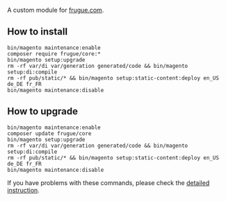 A custom module for [frugue.com](https://frugue.com).

## How to install
```
bin/magento maintenance:enable
composer require frugue/core:*
bin/magento setup:upgrade
rm -rf var/di var/generation generated/code && bin/magento setup:di:compile
rm -rf pub/static/* && bin/magento setup:static-content:deploy en_US de_DE fr_FR
bin/magento maintenance:disable
```

## How to upgrade
```
bin/magento maintenance:enable
composer update frugue/core
bin/magento setup:upgrade
rm -rf var/di var/generation generated/code && bin/magento setup:di:compile
rm -rf pub/static/* && bin/magento setup:static-content:deploy en_US de_DE fr_FR
bin/magento maintenance:disable
```

If you have problems with these commands, please check the [detailed instruction](https://mage2.pro/t/263).